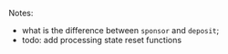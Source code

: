 Notes:

- what is the difference between `sponsor` and `deposit`;
- todo: add processing state reset functions